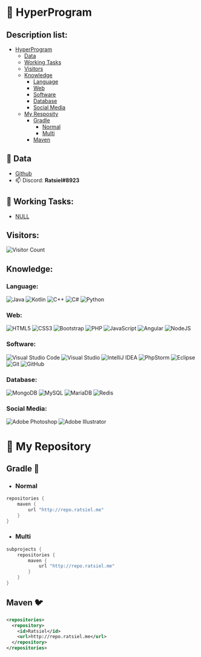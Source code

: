 # 🎫 HyperProgram

## Description list:
* [HyperProgram](https://github.com/HyperProgram/HyperProgram#-hyperprogram)
  * [Data](https://github.com/HyperProgram/HyperProgram#-data)
  * [Working Tasks](https://github.com/HyperProgram/HyperProgram#-working-tasks)
  * [Visitors](https://github.com/HyperProgram/HyperProgram#visitors)
  * [Knowledge](https://github.com/HyperProgram/HyperProgram#knowledge)
    * [Language](https://github.com/HyperProgram/HyperProgram#language)
    * [Web](https://github.com/HyperProgram/HyperProgram#web)
    * [Software](https://github.com/HyperProgram/HyperProgram#software)
    * [Database](https://github.com/HyperProgram/HyperProgram#database)
    * [Social Media](https://github.com/HyperProgram/HyperProgram#social-media)
  * [My Resposity](https://github.com/HyperProgram/HyperProgram#-my-repository)
    * [Gradle](https://github.com/HyperProgram/HyperProgram#gradle-)
      * [Normal](https://github.com/HyperProgram/HyperProgram#normal)
      * [Multi](https://github.com/HyperProgram/HyperProgram#multi)
    * [Maven](https://github.com/HyperProgram/HyperProgram#maven-)


## 💾 Data
- [Github](https://github.com/HyperProgram)
- 📫 Discord: **Ratsiel#8923**

## 🔭 Working Tasks:
 - [NULL](https://github.com/HyperProgram)

## Visitors:
![Visitor Count](https://profile-counter.glitch.me/HyperProgram/count.svg)

## Knowledge:

### Language:
![Java](https://img.shields.io/badge/java-%23ED8B00.svg?style=for-the-badge&logo=java&logoColor=white)
![Kotlin](https://img.shields.io/badge/kotlin-%230095D5.svg?style=for-the-badge&logo=kotlin&logoColor=white)
![C++](https://img.shields.io/badge/c++-%2300599C.svg?style=for-the-badge&logo=c%2B%2B&logoColor=white)
![C#](https://img.shields.io/badge/c%23-%23239120.svg?style=for-the-badge&logo=c-sharp&logoColor=white)
![Python](https://img.shields.io/badge/python-%2314354C.svg?style=for-the-badge&logo=python&logoColor=white)

### Web:
![HTML5](https://img.shields.io/badge/html5-%23E34F26.svg?style=for-the-badge&logo=html5&logoColor=white)
![CSS3](https://img.shields.io/badge/css3-%231572B6.svg?style=for-the-badge&logo=css3&logoColor=white)
![Bootstrap](https://img.shields.io/badge/bootstrap-%23563D7C.svg?style=for-the-badge&logo=bootstrap&logoColor=white)
![PHP](https://img.shields.io/badge/php-%23777BB4.svg?style=for-the-badge&logo=php&logoColor=white)
![JavaScript](https://img.shields.io/badge/javascript-%23323330.svg?style=for-the-badge&logo=javascript&logoColor=%23F7DF1E)
![Angular](https://img.shields.io/badge/angular-%23DD0031.svg?style=for-the-badge&logo=angular&logoColor=white)
![NodeJS](https://img.shields.io/badge/node.js-%2343853D.svg?style=for-the-badge&logo=node.js&logoColor=white)

### Software:
![Visual Studio Code](https://img.shields.io/badge/VisualStudioCode-0078d7.svg?style=for-the-badge&logo=visual-studio-code&logoColor=white)
![Visual Studio](https://img.shields.io/badge/VisualStudio-5C2D91.svg?style=for-the-badge&logo=visual-studio&logoColor=white)
![IntelliJ IDEA](https://img.shields.io/badge/IntelliJIDEA-000000.svg?style=for-the-badge&logo=intellij-idea&logoColor=white)
![PhpStorm](https://img.shields.io/badge/phpstorm-143?style=for-the-badge&logo=phpstorm&logoColor=black&color=black&labelColor=darkorchid)
![Eclipse](https://img.shields.io/badge/Eclipse-FE7A16.svg?style=for-the-badge&logo=Eclipse&logoColor=white)
![Git](https://img.shields.io/badge/git-%23F05033.svg?style=for-the-badge&logo=git&logoColor=white)
![GitHub](https://img.shields.io/badge/github-%23121011.svg?style=for-the-badge&logo=github&logoColor=white)

### Database:
![MongoDB](https://img.shields.io/badge/MongoDB-%234ea94b.svg?style=for-the-badge&logo=mongodb&logoColor=white)
![MySQL](https://img.shields.io/badge/mysql-%2300f.svg?style=for-the-badge&logo=mysql&logoColor=white)
![MariaDB](https://img.shields.io/badge/MariaDB-003545?style=for-the-badge&logo=mariadb&logoColor=white)
![Redis](https://img.shields.io/badge/redis-%23DD0031.svg?style=for-the-badge&logo=redis&logoColor=white)

### Social Media:
![Adobe Photoshop](https://img.shields.io/badge/adobephotoshop-%2331A8FF.svg?style=for-the-badge&logo=adobephotoshop&logoColor=white)
![Adobe Illustrator](https://img.shields.io/badge/adobeillustrator-%23FF9A00.svg?style=for-the-badge&logo=adobeillustrator&logoColor=white)




# 📄 My Repository
## Gradle 🐘
- ### Normal
```gradle
repositories {
    maven {
        url "http://repo.ratsiel.me"
    }
}
```
- ### Multi
```gradle
subprojects {
    repositories {
        maven {
            url "http://repo.ratsiel.me"
        }
    }
}
```

## Maven 🐦
```xml
<repositories>
  <repository>
    <id>Ratsiel</id>
    <url>http://repo.ratsiel.me</url>
  </repository>
</repositories>
```
